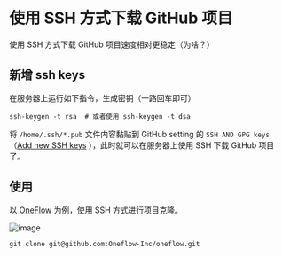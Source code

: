# 使用 SSH 方式下载 GitHub 项目

使用 SSH 方式下载 GitHub 项目速度相对更稳定（为啥？）



## 新增 ssh keys

在服务器上运行如下指令，生成密钥（一路回车即可）

```shell
ssh-keygen -t rsa  # 或者使用 ssh-keygen -t dsa
```

将 `/home/.ssh/*.pub` 文件内容黏贴到 GitHub setting 的 `SSH AND GPG keys` （[Add new SSH keys](https://github.com/settings/ssh/new) ），此时就可以在服务器上使用 SSH 下载 GitHub 项目了。



## 使用

以 [OneFlow](https://github.com/Oneflow-Inc/oneflow) 为例，使用 SSH 方式进行项目克隆。

![image](https://user-images.githubusercontent.com/62104945/162671080-a16aac76-cde7-43ca-bc61-98abd60c4275.png)

```shell
git clone git@github.com:Oneflow-Inc/oneflow.git
```

